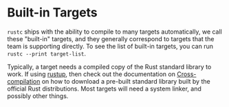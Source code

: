 # Built-in Targets

`rustc` ships with the ability to compile to many targets automatically, we
call these "built-in" targets, and they generally correspond to targets that
the team is supporting directly. To see the list of built-in targets, you can
run `rustc --print target-list`.

Typically, a target needs a compiled copy of the Rust standard library to
work. If using [rustup], then check out the documentation on
[Cross-compilation][rustup-cross] on how to download a pre-built standard
library built by the official Rust distributions. Most targets will need a
system linker, and possibly other things.

[rustup]: https://github.com/rust-lang/rustup
[rustup-cross]: https://rust-lang.github.io/rustup/cross-compilation.html
